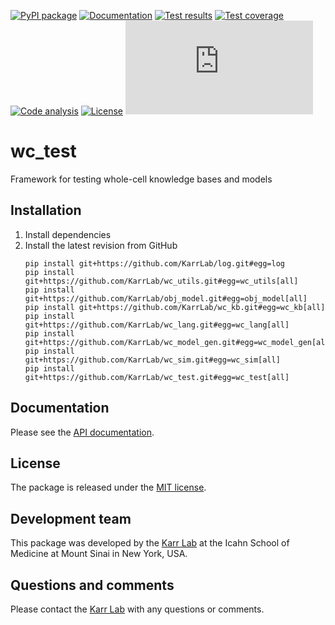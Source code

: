 [![PyPI package](https://img.shields.io/pypi/v/wc_test.svg)](https://pypi.python.org/pypi/wc_test)
[![Documentation](https://readthedocs.org/projects/wc-test/badge/?version=latest)](http://docs.karrlab.org/wc_test)
[![Test results](https://circleci.com/gh/KarrLab/wc_test.svg?style=shield)](https://circleci.com/gh/KarrLab/wc_test)
[![Test coverage](https://coveralls.io/repos/github/KarrLab/wc_test/badge.svg)](https://coveralls.io/github/KarrLab/wc_test)
[![Code analysis](https://api.codeclimate.com/v1/badges/5575d415c29897e9211e/maintainability)](https://codeclimate.com/github/KarrLab/wc_test)
[![License](https://img.shields.io/github/license/KarrLab/wc_test.svg)](LICENSE)
![Analytics](https://ga-beacon.appspot.com/UA-86759801-1/wc_test/README.md?pixel)

# wc_test

Framework for testing whole-cell knowledge bases and models

## Installation
1. Install dependencies
2. Install the latest revision from GitHub
    ```
    pip install git+https://github.com/KarrLab/log.git#egg=log
    pip install git+https://github.com/KarrLab/wc_utils.git#egg=wc_utils[all]
    pip install git+https://github.com/KarrLab/obj_model.git#egg=obj_model[all]
    pip install git+https://github.com/KarrLab/wc_kb.git#egg=wc_kb[all]
    pip install git+https://github.com/KarrLab/wc_lang.git#egg=wc_lang[all]
    pip install git+https://github.com/KarrLab/wc_model_gen.git#egg=wc_model_gen[all]
    pip install git+https://github.com/KarrLab/wc_sim.git#egg=wc_sim[all]
    pip install git+https://github.com/KarrLab/wc_test.git#egg=wc_test[all]
    ```

## Documentation
Please see the [API documentation](http://docs.karrlab.org/wc_test).

## License
The package is released under the [MIT license](LICENSE).

## Development team
This package was developed by the [Karr Lab](http://www.karrlab.org) at the Icahn School of Medicine at Mount Sinai in New York, USA.

## Questions and comments
Please contact the [Karr Lab](http://www.karrlab.org) with any questions or comments.